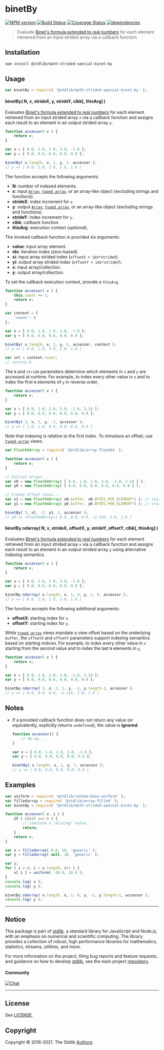 <!--

@license Apache-2.0

Copyright (c) 2021 The Stdlib Authors.

Licensed under the Apache License, Version 2.0 (the "License");
you may not use this file except in compliance with the License.
You may obtain a copy of the License at

   http://www.apache.org/licenses/LICENSE-2.0

Unless required by applicable law or agreed to in writing, software
distributed under the License is distributed on an "AS IS" BASIS,
WITHOUT WARRANTIES OR CONDITIONS OF ANY KIND, either express or implied.
See the License for the specific language governing permissions and
limitations under the License.

-->

<!-- lint disable maximum-heading-length -->

# binetBy

[![NPM version][npm-image]][npm-url] [![Build Status][test-image]][test-url] [![Coverage Status][coverage-image]][coverage-url] [![dependencies][dependencies-image]][dependencies-url]

> Evaluate [Binet's formula extended to real numbers][@stdlib/math/base/special/binet] for each element retrieved from an input strided array via a callback function.

<section class="intro">

</section>

<!-- /.intro -->

<section class="installation">

## Installation

```bash
npm install @stdlib/math-strided-special-binet-by
```

</section>

<section class="usage">

## Usage

```javascript
var binetBy = require( '@stdlib/math-strided-special-binet-by' );
```

#### binetBy( N, x, strideX, y, strideY, clbk\[, thisArg] )

Evaluates [Binet's formula extended to real numbers][@stdlib/math/base/special/binet] for each element retrieved from an input strided array `x` via a callback function and assigns each result to an element in an output strided array `y`.

```javascript
function accessor( v ) {
    return v;
}

var x = [ 0.0, 1.0, 2.0, 3.0, -1.0 ];
var y = [ 0.0, 0.0, 0.0, 0.0, 0.0 ];

binetBy( x.length, x, 1, y, 1, accessor );
// y => [ 0.0, 1.0, 1.0, 2.0, 1.0 ]
```

The function accepts the following arguments:

-   **N**: number of indexed elements.
-   **x**: input [`Array`][mdn-array], [`typed array`][mdn-typed-array], or an array-like object (excluding strings and functions).
-   **strideX**: index increment for `x`.
-   **y**: output [`Array`][mdn-array], [`typed array`][mdn-typed-array], or an array-like object (excluding strings and functions).
-   **strideY**: index increment for `y`.
-   **clbk**: callback function.
-   **thisArg**: execution context (_optional_).

The invoked callback function is provided six arguments:

-   **value**: input array element.
-   **idx**: iteration index (zero-based).
-   **xi**: input array strided index (`offsetX + idx*strideX`).
-   **yi**: output array strided index (`offsetY + idx*strideY`).
-   **x**: input array/collection.
-   **y**: output array/collection.

To set the callback execution context, provide a `thisArg`.

```javascript
function accessor( v ) {
    this.count += 1;
    return v;
}

var context = {
    'count': 0
};

var x = [ 0.0, 1.0, 2.0, 3.0, -1.0 ];
var y = [ 0.0, 0.0, 0.0, 0.0, 0.0 ];

binetBy( x.length, x, 1, y, 1, accessor, context );
// y => [ 0.0, 1.0, 1.0, 2.0, 1.0 ]

var cnt = context.count;
// returns 8
```

The `N` and `stride` parameters determine which elements in `x` and `y` are accessed at runtime. For example, to index every other value in `x` and to index the first `N` elements of `y` in reverse order,

```javascript
function accessor( v ) {
    return v;
}

var x = [ 0.0, 1.0, 2.0, 3.0, -1.0, 3.14 ];
var y = [ 0.0, 0.0, 0.0, 0.0, 0.0, 0.0 ];

binetBy( 3, x, 2, y, -1, accessor );
// y => [ 1.0, 1.0, 0.0, 0.0, 0.0, 0.0 ]
```

Note that indexing is relative to the first index. To introduce an offset, use [`typed array`][mdn-typed-array] views.

```javascript
var Float64Array = require( '@stdlib/array-float64' );

function accessor( v ) {
    return v;
}

// Initial arrays...
var x0 = new Float64Array( [ 0.0, 1.0, 2.0, 3.0, -1.0, 3.14 ] );
var y0 = new Float64Array( [ 0.0, 0.0, 0.0, 0.0, 0.0, 0.0 ] );

// Create offset views...
var x1 = new Float64Array( x0.buffer, x0.BYTES_PER_ELEMENT*1 ); // start at 2nd element
var y1 = new Float64Array( y0.buffer, y0.BYTES_PER_ELEMENT*3 ); // start at 4th element

binetBy( 3, x1, -2, y1, 1, accessor );
// y0 => <Float64Array>[ 0.0, 0.0, 0.0, ~2.116, 2.0, 1.0 ]
```

#### binetBy.ndarray( N, x, strideX, offsetX, y, strideY, offsetY, clbk\[, thisArg] )

Evaluates [Binet's formula extended to real numbers][@stdlib/math/base/special/binet] for each element retrieved from an input strided array `x` via a callback function and assigns each result to an element in an output strided array `y` using alternative indexing semantics.

```javascript
function accessor( v ) {
    return v;
}

var x = [ 0.0, 1.0, 2.0, 3.0, -1.0 ];
var y = [ 0.0, 0.0, 0.0, 0.0, 0.0 ];

binetBy.ndarray( x.length, x, 1, 0, y, 1, 0, accessor );
// y => [ 0.0, 1.0, 1.0, 2.0, 1.0 ]
```

The function accepts the following additional arguments:

-   **offsetX**: starting index for `x`.
-   **offsetY**: starting index for `y`.

While [`typed array`][mdn-typed-array] views mandate a view offset based on the underlying `buffer`, the `offsetX` and `offsetY` parameters support indexing semantics based on starting indices. For example, to index every other value in `x` starting from the second value and to index the last `N` elements in `y`,

```javascript
function accessor( v ) {
    return v;
}

var x = [ 0.0, 1.0, 2.0, 3.0, -1.0, 3.14 ];
var y = [ 0.0, 0.0, 0.0, 0.0, 0.0, 0.0 ];

binetBy.ndarray( 3, x, 2, 1, y, -1, y.length-1, accessor );
// y => [ 0.0, 0.0, 0.0, ~2.116, 2.0, 1.0 ]
```

</section>

<!-- /.usage -->

<section class="notes">

## Notes

-   If a provided callback function does not return any value (or equivalently, explicitly returns `undefined`), the value is **ignored**.

    ```javascript
    function accessor() {
        // No-op...
    }

    var x = [ 0.0, 1.0, 2.0, 3.0, -1.0 ];
    var y = [ 0.0, 0.0, 0.0, 0.0, 0.0 ];

    binetBy( x.length, x, 1, y, 1, accessor );
    // y => [ 0.0, 0.0, 0.0, 0.0, 0.0 ]
    ```

</section>

<!-- /.notes -->

<section class="examples">

## Examples

<!-- eslint no-undef: "error" -->

```javascript
var uniform = require( '@stdlib/random-base-uniform' );
var filledarray = require( '@stdlib/array-filled' );
var binetBy = require( '@stdlib/math-strided-special-binet-by' );

function accessor( v, i ) {
    if ( (i%3) === 0 ) {
        // Simulate a "missing" value...
        return;
    }
    return v;
}

var x = filledarray( 0.0, 10, 'generic' );
var y = filledarray( null, 10, 'generic' );

var i;
for ( i = 0; i < x.length; i++ ) {
    x[ i ] = uniform( -10.0, 10.0 );
}
console.log( x );
console.log( y );

binetBy.ndarray( x.length, x, 1, 0, y, -1, y.length-1, accessor );
console.log( y );
```

</section>

<!-- /.examples -->


<section class="main-repo" >

* * *

## Notice

This package is part of [stdlib][stdlib], a standard library for JavaScript and Node.js, with an emphasis on numerical and scientific computing. The library provides a collection of robust, high performance libraries for mathematics, statistics, streams, utilities, and more.

For more information on the project, filing bug reports and feature requests, and guidance on how to develop [stdlib][stdlib], see the main project [repository][stdlib].

#### Community

[![Chat][chat-image]][chat-url]

---

## License

See [LICENSE][stdlib-license].


## Copyright

Copyright &copy; 2016-2021. The Stdlib [Authors][stdlib-authors].

</section>

<!-- /.stdlib -->

<!-- Section for all links. Make sure to keep an empty line after the `section` element and another before the `/section` close. -->

<section class="links">

[npm-image]: http://img.shields.io/npm/v/@stdlib/math-strided-special-binet-by.svg
[npm-url]: https://npmjs.org/package/@stdlib/math-strided-special-binet-by

[test-image]: https://github.com/stdlib-js/math-strided-special-binet-by/actions/workflows/test.yml/badge.svg
[test-url]: https://github.com/stdlib-js/math-strided-special-binet-by/actions/workflows/test.yml

[coverage-image]: https://img.shields.io/codecov/c/github/stdlib-js/math-strided-special-binet-by/main.svg
[coverage-url]: https://codecov.io/github/stdlib-js/math-strided-special-binet-by?branch=main

[dependencies-image]: https://img.shields.io/david/stdlib-js/math-strided-special-binet-by.svg
[dependencies-url]: https://david-dm.org/stdlib-js/math-strided-special-binet-by/main

[chat-image]: https://img.shields.io/gitter/room/stdlib-js/stdlib.svg
[chat-url]: https://gitter.im/stdlib-js/stdlib/

[stdlib]: https://github.com/stdlib-js/stdlib

[stdlib-authors]: https://github.com/stdlib-js/stdlib/graphs/contributors

[stdlib-license]: https://raw.githubusercontent.com/stdlib-js/math-strided-special-binet-by/main/LICENSE

[mdn-array]: https://developer.mozilla.org/en-US/docs/Web/JavaScript/Reference/Global_Objects/Array

[mdn-typed-array]: https://developer.mozilla.org/en-US/docs/Web/JavaScript/Reference/Global_Objects/TypedArray

[@stdlib/math/base/special/binet]: https://github.com/stdlib-js/math-base-special-binet

</section>

<!-- /.links -->
